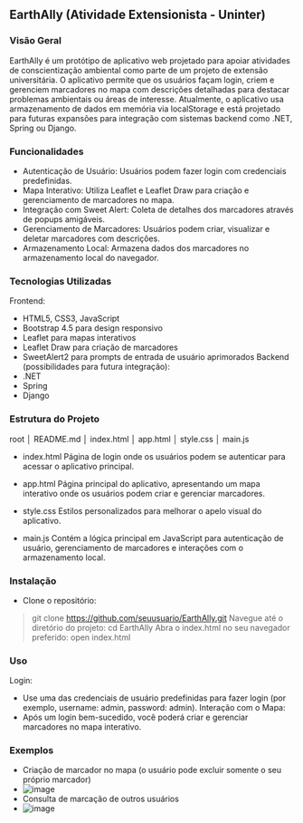 ## EarthAlly (Atividade Extensionista - Uninter)

### Visão Geral
EarthAlly é um protótipo de aplicativo web projetado para apoiar atividades de conscientização ambiental como parte de um projeto de extensão universitária. O aplicativo permite que os usuários façam login, criem e gerenciem marcadores no mapa com descrições detalhadas para destacar problemas ambientais ou áreas de interesse. Atualmente, o aplicativo usa armazenamento de dados em memória via localStorage e está projetado para futuras expansões para integração com sistemas backend como .NET, Spring ou Django.

### Funcionalidades
- Autenticação de Usuário: Usuários podem fazer login com credenciais predefinidas.
- Mapa Interativo: Utiliza Leaflet e Leaflet Draw para criação e gerenciamento de marcadores no mapa.
- Integração com Sweet Alert: Coleta de detalhes dos marcadores através de popups amigáveis.
- Gerenciamento de Marcadores: Usuários podem criar, visualizar e deletar marcadores com descrições.
- Armazenamento Local: Armazena dados dos marcadores no armazenamento local do navegador.

### Tecnologias Utilizadas
Frontend:  
- HTML5, CSS3, JavaScript
- Bootstrap 4.5 para design responsivo
- Leaflet para mapas interativos
- Leaflet Draw para criação de marcadores
- SweetAlert2 para prompts de entrada de usuário aprimorados
Backend (possibilidades para futura integração):  
- .NET
- Spring
- Django
### Estrutura do Projeto
root
│   README.md
│   index.html
│   app.html
│   style.css
│   main.js  

- index.html
Página de login onde os usuários podem se autenticar para acessar o aplicativo principal.

- app.html
Página principal do aplicativo, apresentando um mapa interativo onde os usuários podem criar e gerenciar marcadores.

- style.css
Estilos personalizados para melhorar o apelo visual do aplicativo.

- main.js
Contém a lógica principal em JavaScript para autenticação de usuário, gerenciamento de marcadores e interações com o armazenamento local.

### Instalação
- Clone o repositório:
> git clone https://github.com/seuusuario/EarthAlly.git
Navegue até o diretório do projeto:
> cd EarthAlly
Abra o index.html no seu navegador preferido:
> open index.html

### Uso
Login:
- Use uma das credenciais de usuário predefinidas para fazer login (por exemplo, username: admin, password: admin).
Interação com o Mapa:
- Após um login bem-sucedido, você poderá criar e gerenciar marcadores no mapa interativo.

### Exemplos
- Criação de marcador no mapa (o usuário pode excluir somente o seu próprio marcador)
- ![image](https://github.com/tiagocustodio86/EarthAllyAtvExt/assets/172204996/bed04f14-16a5-4745-9fef-dbb20890a9f6)
- Consulta de marcação de outros usuários
- ![image](https://github.com/tiagocustodio86/EarthAllyAtvExt/assets/172204996/595a331f-4826-42b5-8bb1-1de32a9132ca)


